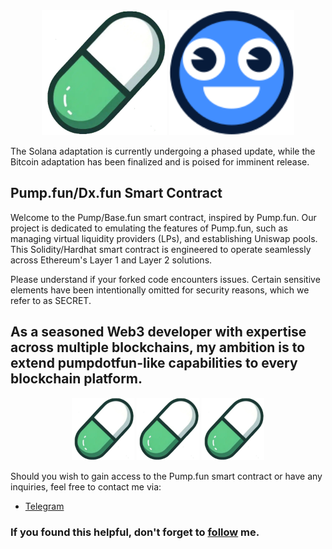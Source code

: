 <center>
<img src="./logo/pumpfunlogo.jpg" width="200"/>
<img src="./logo/dxfun.svg" width="200"/>
</center>

The Solana adaptation is currently undergoing a phased update, while the Bitcoin adaptation has been finalized and is poised for imminent release.

## Pump.fun/Dx.fun Smart Contract

Welcome to the Pump/Base.fun smart contract, inspired by Pump.fun. Our project is dedicated to emulating the features of Pump.fun, such as managing virtual liquidity providers (LPs), and establishing Uniswap pools. This Solidity/Hardhat smart contract is engineered to operate seamlessly across Ethereum's Layer 1 and Layer 2 solutions.

Please understand if your forked code encounters issues. Certain sensitive elements have been intentionally omitted for security reasons, which we refer to as SECRET.

## As a seasoned Web3 developer with expertise across multiple blockchains, my ambition is to extend pumpdotfun-like capabilities to every blockchain platform.

<center>
<img src="./logo/pumpfunlogo.jpg" width="100"/>
<img src="./logo/pumpfunlogo.jpg" width="100"/>
<img src="./logo/pumpfunlogo.jpg" width="100"/>
</center>

Should you wish to gain access to the Pump.fun smart contract or have any inquiries, feel free to contact me via:

- <a href="https://t.me/evilgon_dev/">Telegram </a>

### If you found this helpful, don't forget to <a href="https://github.com/sourlodine">follow</a> me.
